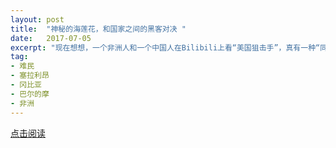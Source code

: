 ```yaml
---
layout: post
title:  "神秘的海莲花，和国家之间的黑客对决 "
date:   2017-07-05
excerpt: "现在想想，一个非洲人和一个中国人在Bilibili上看“美国狙击手”，真有一种“同住地球村”的感觉。"
tag:
- 难民
- 塞拉利昂
- 冈比亚
- 巴尔的摩
- 非洲
---
```


<a href="https://zhuanlan.zhihu.com/p/27722095" target="_blank">点击阅读</a>